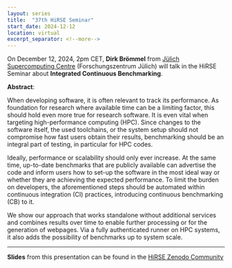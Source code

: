 ```yaml
---
layout: series
title:  "37th HiRSE Seminar"
start_date: 2024-12-12
location: virtual
excerpt_separator: <!--more-->
---
```


On December 12, 2024, 2pm CET, **Dirk Brömmel** from [Jülich Supercomputing Centre](https://www.fz-juelich.de/en/ias/jsc) (Forschungszentrum Jülich) will talk in the HiRSE Seminar about **Integrated Continuous Benchmarking**.
<!--more-->

**Abstract**:

When developing software, it is often relevant to track its performance. As foundation for research where available time can be a limiting factor, this should hold even more true for research software. It is even vital when targeting high-performance computing (HPC). Since changes to the software itself, the used toolchains, or the system setup should not compromise how fast users obtain their results, benchmarking should be an integral part of testing, in particular for HPC codes.

Ideally, performance or scalability should only ever increase. At the same time, up-to-date benchmarks that are publicly available can advertise the code and inform users how to set-up the software in the most ideal way or whether they are achieving the expected performance. To limit the burden on developers, the aforementioned steps should be automated within continuous integration (CI) practices, introducing continuous benchmarking (CB) to it.

We show our approach that works standalone without additional services and combines results over time to enable further processing or for the generation of webpages. Via a fully authenticated runner on HPC systems, it also adds the possibility of benchmarks up to system scale.

***
**Slides** from this presentation can be found in the [HiRSE Zenodo Community](https://zenodo.org/records/14500262)
